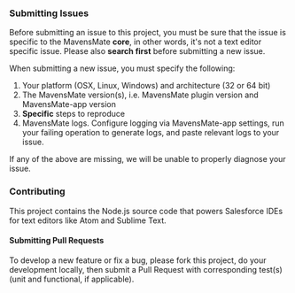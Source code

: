 ### Submitting Issues

Before submitting an issue to this project, you must be sure that the issue is specific to the MavensMate **core**, in other words, it's not a text editor specific issue. Please also **search first** before submitting a new issue.

When submitting a new issue, you must specify the following:

1. Your platform (OSX, Linux, Windows) and architecture (32 or 64 bit)
2. The MavensMate version(s), i.e. MavensMate plugin version and MavensMate-app version
3. **Specific** steps to reproduce
4. MavensMate logs. Configure logging via MavensMate-app settings, run your failing operation to generate logs, and paste relevant logs to your issue.

If any of the above are missing, we will be unable to properly diagnose your issue.

### Contributing

This project contains the Node.js source code that powers Salesforce IDEs for text editors like Atom and Sublime Text. 

#### Submitting Pull Requests

To develop a new feature or fix a bug, please fork this project, do your development locally, then submit a Pull Request with corresponding test(s) (unit and functional, if applicable).
